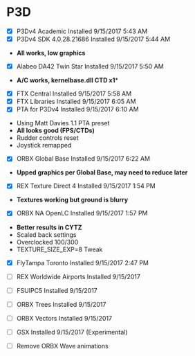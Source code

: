 # P3D
- [x] P3Dv4 Academic Installed 9/15/2017 5:43 AM
- [x] P3Dv4 SDK 4.0.28.21686 Installed 9/15/2017 5:44 AM
 - **All works, low graphics**
- [x] Alabeo DA42 Twin Star Installed 9/15/2017 5:50 AM
 - **A/C works, kernelbase.dll CTD x1***
- [x] FTX Central Installed 9/15/2017 5:58 AM
- [x] FTX Libraries Installed 9/15/2017 6:05 AM 
- [x] PTA for P3Dv4 Installed 9/15/2017 6:10 AM
 - Using Matt Davies 1.1 PTA preset
 - **All looks good (FPS/CTDs)**
 - Rudder controls reset
 - Joystick remapped
- [x] ORBX Global Base Installed 9/15/2017 6:22 AM
 - **Upped graphics per Global Base, may need to reduce later**
- [x] REX Texture Direct 4 Installed 9/15/2017 1:54 PM
 - **Textures working but ground is blurry**
- [x] ORBX NA OpenLC Installed 9/15/2017 1:57 PM 
 - **Better results in CYTZ**
 - Scaled back settings
 - Overclocked 100/300
 - TEXTURE_SIZE_EXP=8 Tweak
- [x] FlyTampa Toronto Installed 9/15/2017 2:47 PM
- [ ] REX Worldwide Airports Installed 9/15/2017
- [ ] FSUIPC5 Installed 9/15/2017
- [ ] ORBX Trees Installed 9/15/2017
- [ ] ORBX Vectors Installed 9/15/2017
- [ ] GSX Installed 9/15/2017 (Experimental)
- [ ] Remove ORBX Wave animations

